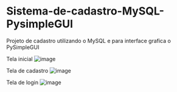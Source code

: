# Sistema-de-cadastro-MySQL-PysimpleGUI

Projeto de cadastro utilizando o MySQL e para interface grafica o PySimpleGUI

Tela inicial
![image](https://user-images.githubusercontent.com/115076575/224513679-1043c676-4781-4075-b735-07b709df10d0.png)

Tela de cadastro
![image](https://user-images.githubusercontent.com/115076575/224513704-0f06e2fd-a9b4-4387-a4c7-cffaa6881745.png)

Tela de login
![image](https://user-images.githubusercontent.com/115076575/224513714-fadc4e0f-0492-4939-94da-8de6e2e5b762.png)

